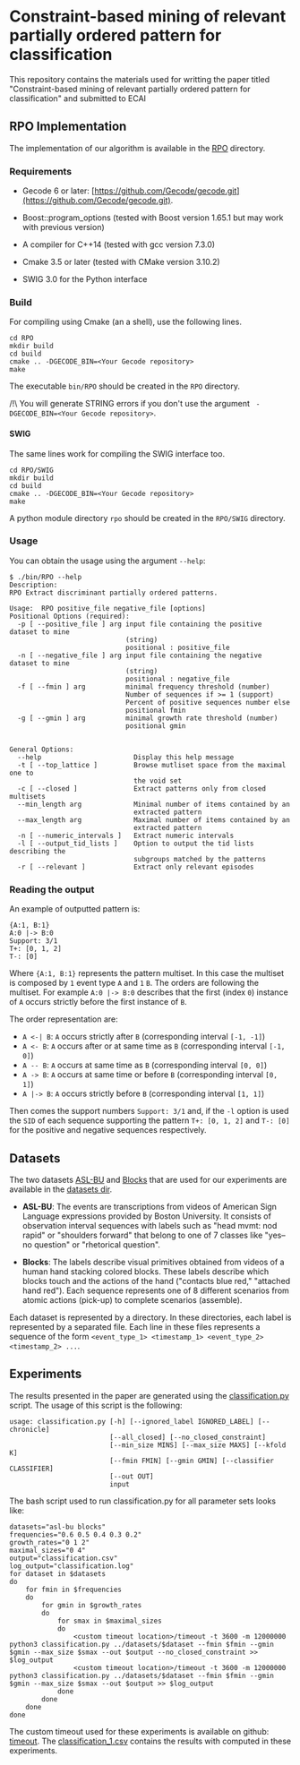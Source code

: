 # Constraint-based mining of relevant partially ordered pattern for classification

This repository contains the materials used for writting the paper titled "Constraint-based mining of relevant partially ordered pattern for classification" and submitted to ECAI

## RPO Implementation

The implementation of our algorithm is available in the [RPO](/RPO) directory.

### Requirements

- Gecode 6 or later: [https://github.com/Gecode/gecode.git](https://github.com/Gecode/gecode.git).
- Boost::program_options (tested with Boost version 1.65.1 but may work with previous version)
- A compiler for C++14 (tested with gcc version 7.3.0)
- Cmake 3.5 or later (tested with CMake version 3.10.2)

- SWIG 3.0 for the Python interface

### Build

For compiling using Cmake (an a shell), use the following lines.

```
cd RPO
mkdir build
cd build
cmake .. -DGECODE_BIN=<Your Gecode repository>
make
```

The executable `bin/RPO` should be created in the `RPO` directory.

/!\ You will generate STRING errors if you don't use the argument ` -DGECODE_BIN=<Your Gecode repository>`.

#### SWIG

The same lines work for compiling the SWIG interface too.
```
cd RPO/SWIG
mkdir build
cd build
cmake .. -DGECODE_BIN=<Your Gecode repository>
make
```
A python module directory `rpo` should be created in the `RPO/SWIG` directory.

### Usage

You can obtain the usage using the argument `--help`:

```
$ ./bin/RPO --help
Description:
RPO Extract discriminant partially ordered patterns.

Usage:  RPO positive_file negative_file [options]
Positional Options (required):
  -p [ --positive_file ] arg input file containing the positive dataset to mine
                             (string)
                             positional : positive_file
  -n [ --negative_file ] arg input file containing the negative dataset to mine
                             (string)
                             positional : negative_file
  -f [ --fmin ] arg          minimal frequency threshold (number)
                             Number of sequences if >= 1 (support)
                             Percent of positive sequences number else
                             positional fmin
  -g [ --gmin ] arg          minimal growth rate threshold (number)
                             positional gmin


General Options:
  --help                       Display this help message
  -t [ --top_lattice ]         Browse mutliset space from the maximal one to
                               the void set
  -c [ --closed ]              Extract patterns only from closed multisets
  --min_length arg             Minimal number of items contained by an
                               extracted pattern
  --max_length arg             Maximal number of items contained by an
                               extracted pattern
  -n [ --numeric_intervals ]   Extract numeric intervals
  -l [ --output_tid_lists ]    Option to output the tid lists describing the
                               subgroups matched by the patterns
  -r [ --relevant ]            Extract only relevant episodes
```

### Reading the output

An example of outputted pattern is:
```
{A:1, B:1}
A:0 |-> B:0
Support: 3/1
T+: [0, 1, 2]
T-: [0]
```

Where `{A:1, B:1}` represents the pattern multiset.
In this case the multiset is composed by `1` event type `A` and `1` `B`.
The orders are following the multiset.
For example `A:0 |-> B:0` describes that the first (index `0`) instance of `A` occurs strictly before the first instance of `B`.

The order representation are:
- `A <-| B`: `A` occurs strictly after `B` (corresponding interval `[-1, -1]`)
- `A <- B`: `A` occurs after or at same time as `B` (corresponding interval `[-1, 0]`)
- `A -- B`: `A` occurs at same time as `B` (corresponding interval `[0, 0]`)
- `A -> B`: `A` occurs at same time or before `B` (corresponding interval `[0, 1]`)
- `A |-> B`: `A` occurs strictly before `B` (corresponding interval `[1, 1]`)

Then comes the support numbers `Support: 3/1` and, if the `-l` option is used the `SID` of each sequence supporting the pattern `T+: [0, 1, 2]` and `T-: [0]` for the positive and negative sequences respectively.

## Datasets

The two datasets [ASL-BU](/datasets/asl-bu) and [Blocks](/datasets/blocks) that are used for our experiments are available in the [datasets dir](/datasets).

- **ASL-BU**: The events are transcriptions from videos of American Sign Language expressions provided by Boston University.
	It consists of observation interval sequences with labels such as "head mvmt: nod rapid" or "shoulders forward" that belong to one of 7 classes like "yes–no question" or "rhetorical question".

- **Blocks**: The labels describe visual primitives obtained from videos of a human hand stacking colored blocks.
These labels describe which blocks touch and the actions of the hand ("contacts blue red," "attached hand red").
Each sequence represents one of 8 different scenarios from atomic actions (pick-up) to complete scenarios (assemble).

Each dataset is represented by a directory.
In these directories, each label is represented by a separated file.
Each line in these files represents a sequence of the form `<event_type_1> <timestamp_1> <event_type_2> <timestamp_2> ...`.

## Experiments

The results presented in the paper are generated using the [classification.py](/scripts/classification.py) script. 
The usage of this script is the following:

```
usage: classification.py [-h] [--ignored_label IGNORED_LABEL] [--chronicle]
                         [--all_closed] [--no_closed_constraint]
                         [--min_size MINS] [--max_size MAXS] [--kfold K]
                         [--fmin FMIN] [--gmin GMIN] [--classifier CLASSIFIER]
                         [--out OUT]
                         input
```

The bash script used to run classification.py for all parameter sets looks like:

```
datasets="asl-bu blocks"
frequencies="0.6 0.5 0.4 0.3 0.2"
growth_rates="0 1 2"
maximal_sizes="0 4"
output="classification.csv"
log_output="classification.log"
for dataset in $datasets
do
    for fmin in $frequencies
    do
        for gmin in $growth_rates
        do 
            for smax in $maximal_sizes
            do
                <custom timeout location>/timeout -t 3600 -m 12000000 python3 classification.py ../datasets/$dataset --fmin $fmin --gmin $gmin --max_size $smax --out $output --no_closed_constraint >> $log_output
                <custom timeout location>/timeout -t 3600 -m 12000000 python3 classification.py ../datasets/$dataset --fmin $fmin --gmin $gmin --max_size $smax --out $output >> $log_output
            done
        done
    done
done
```

The custom timeout used for these experiments is available on github: [timeout](https://github.com:pshved/timeout.git). 
The [classification_1.csv](/results/classification_1.csv) contains the results with computed in these experiments. 


